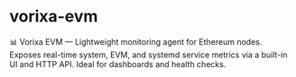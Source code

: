 # vorixa-evm
📊 Vorixa EVM — Lightweight monitoring agent for Ethereum nodes. Exposes real-time system, EVM, and systemd service metrics via a built-in UI and HTTP API. Ideal for dashboards and health checks.
